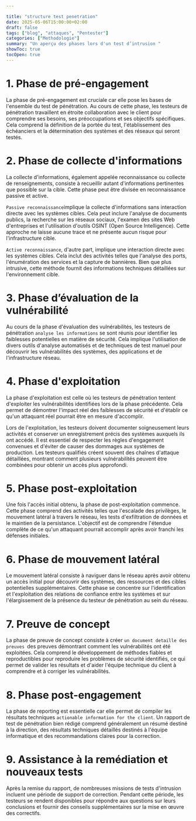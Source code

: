 ```yaml
---

title: "structure test penetration"
date: 2025-05-06T15:00:00+02:00
draft: false
tags: ["blog", "attaques", "Pentester"]
categories: ["Methodologie"]
summary: "Un aperçu des phases lors d'un test d’intrusion "
showToc: true
tocOpen: true
---
```


# 1. Phase de pré-engagement


La phase de pré-engagement est cruciale car elle pose les bases de l'ensemble du test de pénétration. Au cours de cette phase, les testeurs de pénétration travaillent en étroite collaboration avec le client pour comprendre ses besoins, ses préoccupations et ses objectifs spécifiques. Cela comprend la définition de la portée du test, l'établissement des échéanciers et la détermination des systèmes et des réseaux qui seront testés.


# 2. Phase de collecte d'informations


La collecte d'informations, également appelée reconnaissance ou collecte de renseignements, consiste à recueillir autant d'informations pertinentes que possible sur la cible. Cette phase peut être divisée en reconnaissance passive et active.

`Passive reconnaissance`implique la collecte d'informations sans interaction directe avec les systèmes cibles. Cela peut inclure l'analyse de documents publics, la recherche sur les réseaux sociaux, l'examen des sites Web d'entreprises et l'utilisation d'outils OSINT (Open Source Intelligence). Cette approche ne laisse aucune trace et ne présente aucun risque pour l'infrastructure cible.

`Active reconnaissance`, d'autre part, implique une interaction directe avec les systèmes cibles. Cela inclut des activités telles que l'analyse des ports, l'énumération des services et la capture de bannières. Bien que plus intrusive, cette méthode fournit des informations techniques détaillées sur l'environnement cible.

# 3. Phase d’évaluation de la vulnérabilité


Au cours de la phase d'évaluation des vulnérabilités, les testeurs de pénétration `analyse les informations` se sont réunis pour identifier les faiblesses potentielles en matière de sécurité. Cela implique l'utilisation de divers outils d'analyse automatisés et de techniques de test manuel pour découvrir les vulnérabilités des systèmes, des applications et de l'infrastructure réseau.


# 4. Phase d'exploitation

La phase d'exploitation est celle où les testeurs de pénétration tentent d'exploiter les vulnérabilités identifiées lors de la phase précédente. Cela permet de démontrer l'impact réel des faiblesses de sécurité et d'établir ce qu'un attaquant réel pourrait être en mesure d'accomplir.

Lors de l'exploitation, les testeurs doivent documenter soigneusement leurs activités et conserver un enregistrement précis des systèmes auxquels ils ont accédé. Il est essentiel de respecter les règles d'engagement convenues et d'éviter de causer des dommages aux systèmes de production. Les testeurs qualifiés créent souvent des chaînes d'attaque détaillées, montrant comment plusieurs vulnérabilités peuvent être combinées pour obtenir un accès plus approfondi.

# 5. Phase post-exploitation

Une fois l'accès initial obtenu, la phase de post-exploitation commence. Cette phase comprend des activités telles que l'escalade des privilèges, le mouvement latéral à travers le réseau, les tests d'exfiltration de données et le maintien de la persistance. L'objectif est de comprendre l'étendue complète de ce qu'un attaquant pourrait accomplir après avoir franchi les défenses initiales.

# 6. Phase de mouvement latéral

Le mouvement latéral consiste à naviguer dans le réseau après avoir obtenu un accès initial pour découvrir des systèmes, des ressources et des cibles potentielles supplémentaires. Cette phase se concentre sur l'identification et l'exploitation des relations de confiance entre les systèmes et sur l'élargissement de la présence du testeur de pénétration au sein du réseau.

# 7. Preuve de concept


La phase de preuve de concept consiste à créer `un document detaille des preuves `des preuves démontrant comment les vulnérabilités ont été exploitées. Cela comprend le développement de méthodes fiables et reproductibles pour reproduire les problèmes de sécurité identifiés, ce qui permet de valider les résultats et d'aider l'équipe technique du client à comprendre et à corriger les vulnérabilités.


# 8. Phase post-engagement

La phase de reporting est essentielle car elle permet de compiler les résultats techniques `actionable information for the client`. Un rapport de test de pénétration bien rédigé comprend généralement un résumé destiné à la direction, des résultats techniques détaillés destinés à l'équipe informatique et des recommandations claires pour la correction.

# 9. Assistance à la remédiation et nouveaux tests

Après la remise du rapport, de nombreuses missions de tests d'intrusion incluent une période de support de correction. Pendant cette période, les testeurs se rendent disponibles pour répondre aux questions sur leurs conclusions et fournir des conseils supplémentaires sur la mise en œuvre des correctifs.